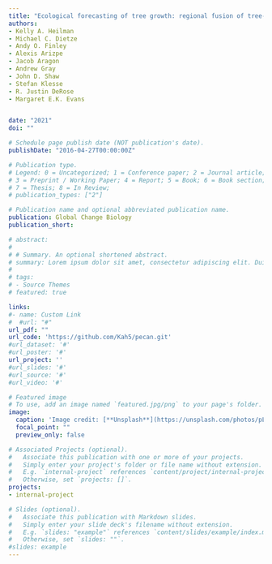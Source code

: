 ```yaml
---
title: "Ecological forecasting of tree growth: regional fusion of tree-ring and forest inventory data to quantify drivers and characterize uncertainty"
authors:
- Kelly A. Heilman
- Michael C. Dietze
- Andy O. Finley
- Alexis Arizpe
- Jacob Aragon
- Andrew Gray 
- John D. Shaw
- Stefan Klesse
- R. Justin DeRose
- Margaret E.K. Evans


date: "2021"
doi: ""

# Schedule page publish date (NOT publication's date).
publishDate: "2016-04-27T00:00:00Z"

# Publication type.
# Legend: 0 = Uncategorized; 1 = Conference paper; 2 = Journal article;
# 3 = Preprint / Working Paper; 4 = Report; 5 = Book; 6 = Book section;
# 7 = Thesis; 8 = In Review;
# publication_types: ["2"]

# Publication name and optional abbreviated publication name.
publication: Global Change Biology
publication_short: 

# abstract: 
# 
# # Summary. An optional shortened abstract.
# summary: Lorem ipsum dolor sit amet, consectetur adipiscing elit. Duis posuere tellus ac convallis placerat. Proin tincidunt magna sed ex sollicitudin condimentum.
# 
# tags:
# - Source Themes
# featured: true

links:
#- name: Custom Link
#  #url: "#"
url_pdf: ""
url_code: 'https://github.com/Kah5/pecan.git'
#url_dataset: '#'
#url_poster: '#'
url_project: ''
#url_slides: '#'
#url_source: '#'
#url_video: '#'

# Featured image
# To use, add an image named `featured.jpg/png` to your page's folder. 
image:
  caption: 'Image credit: [**Unsplash**](https://unsplash.com/photos/pLCdAaMFLTE)'
  focal_point: ""
  preview_only: false

# Associated Projects (optional).
#   Associate this publication with one or more of your projects.
#   Simply enter your project's folder or file name without extension.
#   E.g. `internal-project` references `content/project/internal-project/index.md`.
#   Otherwise, set `projects: []`.
projects:
- internal-project

# Slides (optional).
#   Associate this publication with Markdown slides.
#   Simply enter your slide deck's filename without extension.
#   E.g. `slides: "example"` references `content/slides/example/index.md`.
#   Otherwise, set `slides: ""`.
#slides: example
---
```




